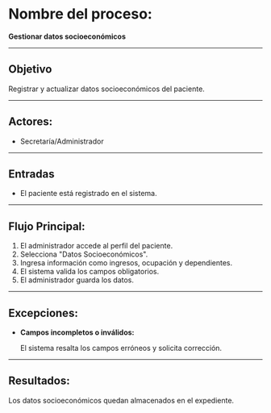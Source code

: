 # Nombre del proceso:

**Gestionar datos socioeconómicos**

---

## Objetivo

Registrar y actualizar datos socioeconómicos del paciente.

---

## Actores:

- Secretaría/Administrador

---

## Entradas

- El paciente está registrado en el sistema.

---

## Flujo Principal:

1.	El administrador accede al perfil del paciente.
2.	Selecciona "Datos Socioeconómicos".
3.	Ingresa información como ingresos, ocupación y dependientes.
4.	El sistema valida los campos obligatorios.
5.	El administrador guarda los datos.

---

## Excepciones:

- **Campos incompletos o inválidos:**
    
    El sistema resalta los campos erróneos y solicita corrección.

---

## Resultados:

Los datos socioeconómicos quedan almacenados en el expediente.